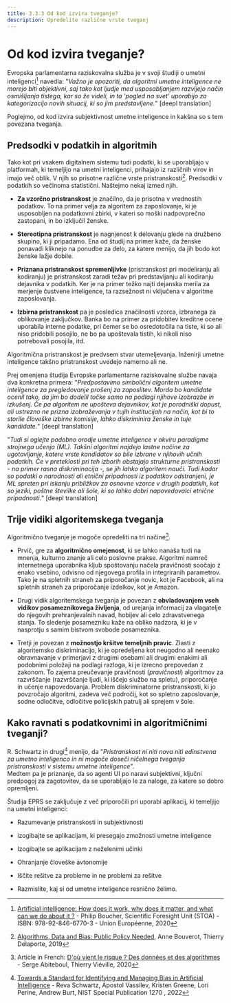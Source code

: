```yaml
---
title: 3.3.3 Od kod izvira tveganje?
description: Opredelite različne vrste tveganj
---
```


# Od kod izvira tveganje?
Evropska parlamentarna raziskovalna služba je v svoji študiji o umetni inteligenci[^1] navedla: "*Važno je opozoriti, da algoritmi umetne inteligence ne morejo biti objektivni, saj tako kot ljudje med usposabljanjem razvijejo način osmišljanja tistega, kar so že videli, in ta 'pogled na svet' uporabijo za kategorizacijo novih situacij, ki so jim predstavljene.*" [deepl translation]

Poglejmo, od kod izvira subjektivnost umetne inteligence in kakšna so s tem povezana tveganja.

## Predsodki v podatkih in algoritmih

Tako kot pri vsakem digitalnem sistemu tudi podatki, ki se uporabljajo v platformah, ki temeljijo na umetni inteligenci, prihajajo iz različnih virov in imajo več oblik. V njih so prisotne različne vrste pristranskosti[^2]. Predsodki v podatkih so večinoma statistični. Naštejmo nekaj izmed njih.

- **Za vzorčno pristranskost** je značilno, da je prisotna v vrednostih podatkov. To na primer velja za algoritem za zaposlovanje, ki je usposobljen na podatkovni zbirki, v kateri so moški nadpovprečno zastopani, in bo izključil ženske.

- **Stereotipna pristranskost** je nagnjenost k delovanju glede na družbeno skupino, ki ji pripadamo. Ena od študij na primer kaže, da ženske ponavadi kliknejo na ponudbe za delo, za katere menijo, da jih bodo kot ženske lažje dobile.

- **Priznana pristranskost spremenljivke** (pristranskost pri modeliranju ali kodiranju) je pristranskost zaradi težav pri predstavljanju ali kodiranju dejavnika v podatkih. Ker je na primer težko najti dejanska merila za merjenje čustvene inteligence, ta razsežnost ni vključena v algoritme zaposlovanja.

- **Izbirna pristranskost** pa je posledica značilnosti vzorca, izbranega za oblikovanje zaključkov. Banka bo na primer za pridobitev kreditne ocene uporabila interne podatke, pri čemer se bo osredotočila na tiste, ki so ali niso pridobili posojilo, ne bo pa upoštevala tistih, ki nikoli niso potrebovali posojila, itd.

Algoritmična pristranskost je predvsem stvar utemeljevanja. Inženirji umetne inteligence takšno pristranskost uvedejo namerno ali ne.

Prej omenjena študija Evropske parlamentarne raziskovalne službe navaja dva konkretna primera: "*Predpostavimo simbolični algoritem umetne inteligence za pregledovanje prošenj za zaposlitev. Morda bo kandidate ocenil tako, da jim bo dodelil točke samo na podlagi njihove izobrazbe in izkušenj. Če pa algoritem ne upošteva dejavnikov, kot je porodniški dopust, ali ustrezno ne prizna izobraževanja v tujih institucijah na način, kot bi to storile človeške izbirne komisije, lahko diskriminira ženske in tuje kandidate.*" [deepl translation]

"*Tudi si oglejte podobno orodje umetne inteligence v okviru paradigme strojnega učenja (ML). Takšni algoritmi najdejo lastne načine za ugotavljanje, katere vrste kandidatov so bile izbrane v njihovih učnih podatkih. Če v preteklosti pri teh izborih obstajajo strukturne pristranskosti - na primer rasna diskriminacija -, se jih lahko algoritem nauči. Tudi kadar so podatki o narodnosti ali etnični pripadnosti iz podatkov odstranjeni, je ML spreten pri iskanju približkov za osnovne vzorce v drugih podatkih, kot so jeziki, poštne številke ali šole, ki so lahko dobri napovedovalci etnične pripadnosti.*" [deepl translation]

## Trije vidiki algoritemskega tveganja

Algoritmično tveganje je mogoče opredeliti na tri načine[^3].

- Prvič, gre za **algoritmično omejenost**, ki se lahko nanaša tudi na mnenja, kulturno znanje ali celo poslovne prakse. Algoritmi namreč internetnega uporabnika kljub spoštovanju načela pravičnosti soočajo z enako vsebino, odvisno od njegovega profila in integriranih parametrov. Tako je na spletnih straneh za priporočanje novic, kot je Facebook, ali na spletnih straneh za priporočanje izdelkov, kot je Amazon.

- Drugi vidik algoritemskega tveganja je povezan z **obvladovanjem vseh vidikov posameznikovega življenja**, od urejanja informacij za vlagatelje do njegovih prehranjevalnih navad, hobijev ali celo zdravstvenega stanja. To sledenje posamezniku kaže na obliko nadzora, ki je v nasprotju s samim bistvom svobode posameznika.

- Tretji je povezan z **možnostjo kršitve temeljnih pravic**. Zlasti z algoritemsko diskriminacijo, ki je opredeljena kot neugodno ali neenako obravnavanje v primerjavi z drugimi osebami ali drugimi enakimi ali podobnimi položaji na podlagi razloga, ki je izrecno prepovedan z zakonom. To zajema preučevanje pravičnosti (*pravičnosti*) algoritmov za razvrščanje (razvrščanje ljudi, ki iščejo službo na spletu), priporočanje in učenje napovedovanja. Problem diskriminatorne pristranskosti, ki jo povzročajo algoritmi, zadeva več področij, kot so spletno zaposlovanje, sodne odločitve, odločitve policijskih patrulj ali sprejem v šole.

## Kako ravnati s podatkovnimi in algoritmičnimi tveganji?

R. Schwartz in drugi[^4] menijo, da "*Pristranskost ni niti nova niti edinstvena za umetno inteligenco in ni mogoče doseči ničelnega tveganja pristranskosti v sistemu umetne inteligence*".  
Medtem pa je priznanje, da so agenti UI po naravi subjektivni, ključni predpogoj za zagotovitev, da se uporabljajo le za naloge, za katere so dobro opremljeni.

Študija EPRS se zaključuje z več priporočili pri uporabi aplikacij, ki temeljijo na umetni inteligenci:

- Razumevanje pristranskosti in subjektivnosti

- izogibajte se aplikacijam, ki presegajo zmožnosti umetne inteligence

- Izogibajte se aplikacijam z neželenimi učinki

- Ohranjanje človeške avtonomije

- Iščite rešitve za probleme in ne problemi za rešitve

- Razmislite, kaj si od umetne inteligence resnično želimo.

[^1]: [Artificial intelligence: How does it work, why does it matter, and what can we do about it ?](https://www.europarl.europa.eu/thinktank/en/document/EPRS_STU(2020)641547) - Philip Boucher, Scientific Foresight Unit (STOA) - ISBN: 978-92-846-6770-3 - Union Européenne, 2020

[^2]: [Algorithms, Data and Bias: Public Policy Needed](https://www.institutmontaigne.org/en/analysis/algorithms-data-and-bias-public-policy-needed?_wrapper_format=html), Anne Bouverot, Thierry Delaporte, 2019

[^3]: Article in French: [D'où vient le risque ? Des données et des algorithmes](https://www.lemonde.fr/blog/binaire/2020/02/05/les-plateformes-numeriques-un-foyer-pour-les-risques-donnees-et-algorithmes/) - Serge Abiteboul, Thierry Viéville, 2020

[^4]: [Towards a Standard for Identifying and Managing Bias in Artificial Intelligence](https://doi.org/10.6028/NIST.SP.1270) - Reva Schwartz, Apostol Vassilev, Kristen Greene, Lori Perine, Andrew Burt, NIST Special Publication 1270 , 2022
